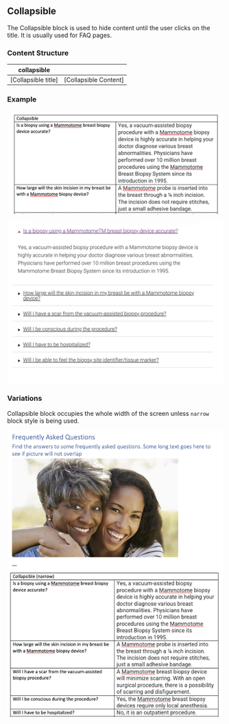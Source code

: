 ## Collapsible

The Collapsible block is used to hide content until the user clicks on the title. It is usually used for FAQ pages.

### Content Structure

| collapsible         |                       |
|---------------------|-----------------------|
| [Collapsible title] | [Collapsible Content] |

### Example
![collapsible-block.png](../assets/collapsible-block.png)

![collapsible-example.png](../assets/collapsible-example.png)

### Variations

Collapsible block occupies the whole width of the screen unless `narrow` block style is being used.

![narrow-collapsible-sp.png](../assets/narrow-collapsible-sp.png)
